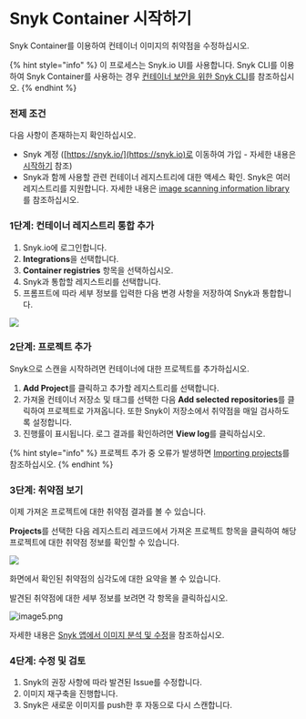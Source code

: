 # Snyk Container 시작하기

Snyk Container를 이용하여 컨테이너 이미지의 취약점을 수정하십시오.

{% hint style="info" %}
이 프로세스는 Snyk.io UI를 사용합니다. Snyk CLI를 이용하여 Snyk Container를 사용하는 경우 [컨테이너 보안을 위한 Snyk CLI](snyk-cli-for-container-security/)를 참조하십시오.
{% endhint %}

### 전제 조건

다음 사항이 존재하는지 확인하십시오.

* Snyk 계정 ([https://snyk.io/](https://snyk.io)로 이동하여 가입 - 자세한 내용은 [시작하기](../../getting-started/) 참조)
* Snyk과 함께 사용할 관련 컨테이너 레지스트리에 대한 액세스 확인. Snyk은 여러 레지스트리를 지원합니다. 자세한 내용은 [image scanning information library](image-scanning-library/)를 참조하십시오.

### 1단계: 컨테이너 레지스트리 통합 추가

1. Snyk.io에 로그인합니다.
2. **Integrations**을 선택합니다.
3. **Container registries** 항목을 선택하십시오.
4. Snyk과 통합할 레지스트리를 선택합니다.
5. 프롬프트에 따라 세부 정보를 입력한 다음 변경 사항을 저장하여 Snyk과 통합합니다.

![](../../.gitbook/assets/container-account-credentials.png)

### 2단계: 프로젝트 추가

Snyk으로 스캔을 시작하려면 컨테이너에 대한 프로젝트를 추가하십시오.

1. **Add Project**를 클릭하고 추가할 레지스트리를 선택합니다.
2. 가져올 컨테이너 저장소 및 태그를 선택한 다음 **Add selected repositories**를 클릭하여 프로젝트로 가져옵니다. 또한 Snyk이 저장소에서 취약점을 매일 검사하도록 설정합니다.
3. 진행률이 표시됩니다. 로그 결과를 확인하려면 **View log**를 클릭하십시오.

{% hint style="info" %}
프로젝트 추가 중 오류가 발생하면 [Importing projects](https://support.snyk.io/hc/en-us/sections/360000923478-Importing-projects)를 참조하십시오.
{% endhint %}

### 3단계: 취약점 보기

이제 가져온 프로젝트에 대한 취약점 결과를 볼 수 있습니다.

**Projects**를 선택한 다음 레지스트리 레코드에서 가져온 프로젝트 항목을 클릭하여 해당 프로젝트에 대한 취약점 정보를 확인할 수 있습니다.

![](<../../.gitbook/assets/mceclip2 (1) (1) (1) (3) (3) (4) (6) (1) (24).png>)

화면에서 확인된 취약점의 심각도에 대한 요약을 볼 수 있습니다.

발견된 취약점에 대한 세부 정보를 보려면 각 항목을 클릭하십시오.

![image5.png](../../.gitbook/assets/image5-1-.png)

자세한 내용은 [Snyk 앱에서 이미지 분석 및 수정](getting-around-the-snyk-container-ui/analysis-and-remediation-for-your-images-from-the-snyk-app.md)을 참조하십시오.

### 4단계: 수정 및 검토

1. Snyk의 권장 사항에 따라 발견된 Issue를 수정합니다.
2. 이미지 재구축을 진행합니다.
3. Snyk은 새로운 이미지를 push한 후 자동으로 다시 스캔합니다.
